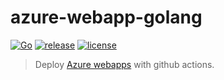 # azure-webapp-golang

[![Go](https://github.com/atrakic/azure-webapp-golang/actions/workflows/ci.yml/badge.svg)](https://github.com/atrakic/azure-webapp-golang/actions/workflows/ci.yml)
[![release](https://github.com/atrakic/azure-webapp-golang/actions/workflows/release.yaml/badge.svg)](https://github.com/atrakic/azure-webapp-golang/actions/workflows/release.yaml)
[![license](https://img.shields.io/github/license/atrakic/azure-webapp-golang.svg)](https://github.com/atrakic/azure-webapp-golang/blob/main/LICENSE)


> Deploy [Azure webapps](https://azure.microsoft.com/en-us/products/app-service/web) with github actions.
